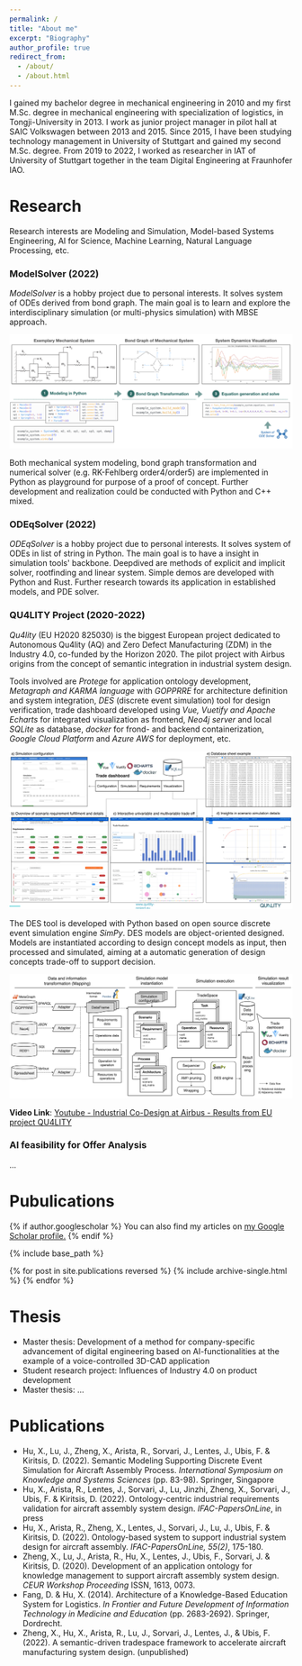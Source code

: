 ```yaml
---
permalink: /
title: "About me"
excerpt: "Biography"
author_profile: true
redirect_from: 
  - /about/
  - /about.html
---
```


I gained my bachelor degree in mechanical engineering in 2010 and my first M.Sc. degree in mechanical engineering with specialization of logistics, in Tongji-University in 2013. I work as junior project manager in pilot hall at SAIC Volkswagen between 2013 and 2015.  Since 2015, I have been studying technology management in University of Stuttgart and gained my second M.Sc. degree. From 2019 to 2022, I worked as researcher in  IAT of University of Stuttgart together in the team Digital Engineering at Fraunhofer IAO.

# Research

Research interests are Modeling and Simulation, Model-based Systems Engineering, AI for Science, Machine Learning, Natural Language Processing, etc.

### ModelSolver (2022)

*ModelSolver* is a hobby project due to personal interests. It solves system of ODEs derived from bond graph. The main goal is to learn and explore the interdisciplinary simulation (or multi-physics simulation) with MBSE approach.

![model-solver](model-solver.png)

Both mechanical system modeling, bond graph transformation and numerical solver (e.g. RK-Fehlberg order4/order5) are implemented in Python as playground for purpose of a proof of concept. Further development and realization could be conducted with Python and C++ mixed.

### ODEqSolver (2022)

*ODEqSolver* is a hobby project due to personal interests. It solves system of ODEs in list of string in Python. The main goal is to have a insight in simulation tools' backbone. Deepdived are methods of explicit and implicit solver, rootfinding and linear system. Simple demos are developed with Python and Rust. Further research towards its application in established models, and PDE solver.

### QU4LITY Project (2020-2022)

*Qu4lity*  (EU H2020 825030) is the biggest European project dedicated to Autonomous Qu4lity (AQ) and Zero Defect Manufacturing (ZDM) in the Industry 4.0, co-funded by the Horizon 2020. The pilot project with Airbus origins from the concept of semantic integration in industrial system design.

Tools involved are *Protege* for application ontology development, *Metagraph and KARMA language* with *GOPPRRE* for architecture definition and system integration, *DES* (discrete event simulation) tool for design verification, trade dashboard developed using *Vue, Vuetify and Apache Echarts* for integrated visualization as frontend, *Neo4j server* and local *SQLite* as database, *docker* for frond- and backend containerization, *Google Cloud Platform* and *Azure AWS* for deployment, etc.

![asdf](dashboard.png)

The DES tool is developed with Python based on open source discrete event simulation engine *SimPy*. DES models are object-oriented designed. Models are instantiated according to design concept models as input, then processed and simulated, aiming at a automatic  generation of design concepts trade-off to support decision.

![des](des.png)

**Video Link**: [Youtube - Industrial Co-Design at Airbus - Results from EU project QU4LITY](https://www.youtube.com/watch?v=kl_Kg-8DOSA)



### AI feasibility for Offer Analysis

...



# Pubulications

{% if author.googlescholar %}
  You can also find my articles on <u><a href="{{author.googlescholar}}">my Google Scholar profile</a>.</u>
{% endif %}

{% include base_path %}

{% for post in site.publications reversed %}
  {% include archive-single.html %}
{% endfor %}

# Thesis

- Master thesis: Development of a method for company-specific advancement of digital engineering based on AI-functionalities at the example of a voice-controlled 3D-CAD application
- Student research project: Influences of Industry 4.0 on product development
- Master thesis: ...

# Publications

- Hu, X., Lu, J., Zheng, X., Arista, R., Sorvari, J., Lentes, J., Ubis, F. & Kiritsis, D. (2022).  Semantic Modeling Supporting Discrete Event Simulation for Aircraft Assembly Process. <i>International Symposium on Knowledge and Systems Sciences </i> (pp. 83-98). Springer, Singapore
- Hu, X., Arista, R., Lentes, J., Sorvari, J., Lu, Jinzhi, Zheng, X., Sorvari, J., Ubis, F. & Kiritsis, D. (2022). Ontology-centric industrial requirements validation for aircraft assembly system design. <i>IFAC-PapersOnLine</i>, in press
- Hu, X., Arista, R., Zheng, X., Lentes, J., Sorvari, J., Lu, J., Ubis, F. & Kiritsis, D. (2022). Ontology-based system to support industrial system design for aircraft assembly. <i>IFAC-PapersOnLine, 55(2)</i>, 175-180.
- Zheng, X., Lu, J., Arista, R., Hu, X., Lentes, J., Ubis, F., Sorvari, J. & Kiritsis, D. (2020). Development of an application ontology for knowledge management to support aircraft assembly system design. *CEUR Workshop Proceeding* ISSN, 1613, 0073.
- Fang, D. & Hu, X. (2014). Architecture of a Knowledge-Based Education System for Logistics. *In Frontier and Future Development of Information Technology in Medicine and Education* (pp. 2683-2692). Springer, Dordrecht.
- Zheng, X., Hu, X., Arista, R., Lu, J., Sorvari, J., Lentes, J., & Ubis, F. (2022). A semantic-driven tradespace framework to accelerate aircraft manufacturing system design. (unpublished)

